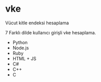 # vke
Vücut kitle endeksi hesaplama

7 Farklı dilde kullanıcı girişli vke hesaplama.

- Python
- Node.js
- Ruby
- HTML + JS
- C#
- C++
- C
